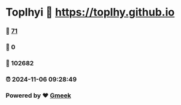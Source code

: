 # Toplhyi :link: https://toplhy.github.io 
### :page_facing_up: [71](https://toplhy.github.io/tag.html) 
### :speech_balloon: 0 
### :hibiscus: 102682 
### :alarm_clock: 2024-11-06 09:28:49 
### Powered by :heart: [Gmeek](https://github.com/Meekdai/Gmeek)
